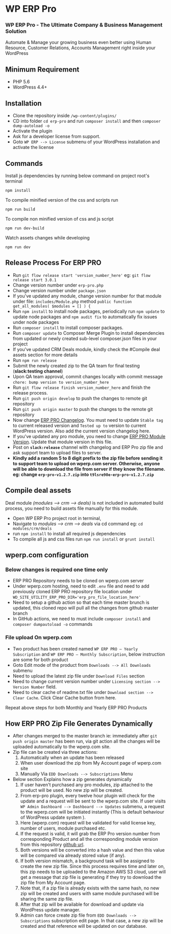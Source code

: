 # WP ERP Pro

### WP ERP Pro - The Ultimate Company & Business Management Solution

Automate & Manage your growing business even better using Human Resource, Customer Relations, Accounts Management right inside your WordPress

## Minimum Requirement

-   PHP 5.6
-   WordPress 4.4+

## Installation

-   Clone the repository inside `/wp-content/plugins/`
-   CD into folder `cd erp-pro` and run `composer install` and then `composer dump-autoload -o`
-   Activate the plugin
-   Ask for a developer license from support.
-   Goto ```WP ERP --> License``` submenu of your WordPress installation and activate the license

## Commands ###

Install js dependencies by running below command on project root's terminal

```
npm install
```

To compile minified version of the css and scripts run

```
npm run build
```

To compile non minified version of css and js script
```
npm run dev-build
```

Watch assets changes while developing
```
npm run dev
```

## Release Process For ERP PRO ##

- Run `git flow release start 'version_number_here'` eg: `git flow release start 3.0.1`
- Change version number under `erp-pro.php`
- Change version number under `package.json`
- If you've updated any module, change version number for that module under file: `includes/Module.php` method `public function get_all_modules( $modules = [] ) {`
- Run `npm install` to install node packages, periodically run `npm update` to update node packages and `npm audit fix` to automatically fix issues under node packages
- Run `composer install` to install composer packages.
- Run `composer update` to Composer Merge Plugin to install dependencies from updated or newly created sub-level composer.json files in your project
- If you've updated CRM Deals module, kindly check the #Compile deal assets section for more details
- Run `npm run release`
- Submit the newly created zip to the QA team for final testing (**slack:testing channel**)
- Upon QA team approval, commit changes locally with commit message `chore: bump version to version_number_here`
- Run `git flow release finish version_number_here` and finish the release process.
- Run `git push origin develop` to push the changes to remote git repository
- Run `git push origin master` to push the changes to the remote git repository
- Now change [ERP PRO Changelog](https://github.com/wp-erp/erp-utils/blob/main/erp-pro-changelog.txt). You must need to update `Stable tag` to current released version and `Tested up to` version to current WordPress version. Also add the current version changelog here.
- If you've updated any pro module, you need to change [ERP PRO Module Version](https://github.com/wp-erp/erp-utils/blob/main/extensions.json). Update that module version in this file.
- Post on **`slack:release`** channel with changelog and ERP Pro zip file and ask support team to upload  files to server.
- **Kindly add a random 5 to 8 digit prefix to the zip file before sending it to support team to upload on wperp.com server. Otherwise, anyone will be able to download the file from server if they know the filename. eg: change `erp-pro-v1.2.7.zip` into `t9lsre90e-erp-pro-v1.2.7.zip`**


## Compile deal assets ##
Deal module *(modules --> crm --> deals)* is not included in automated build process, you need to build assets file manually for this module.

- Open WP ERP Pro project root in terminal, 
- Navigate to *modules --> crm --> deals* via cd command eg: `cd modules/crm/deals`
- run `npm install` to install all required js dependencies
- To compile all js and css files run `npm run install` or `grunt install` 


## wperp.com configuration ##

### Below changes is required one time only ###

- ERP PRO Repository needs to be cloned on wperp.com server
- Under wperp.com hosting, need to edit `.env` file and need to add previously cloned ERP PRO repository file location under `WD_SITE_UTILITY_ERP_PRO_DIR='erp_pro_file_location_here'`
- Need to setup a github action so that each time master brunch is updated, this cloned repo will pull all the changes from github master branch
- In GitHub actions, we need to must include `composer install` and `composer dumpautoload -o` commands

### File upload On wperp.com ###

- Two product has been created named `WP ERP PRO – Yearly Subscription` and `WP ERP PRO – Monthly Subscription`, below instruction are some for both product
- Goto Edit mode of the product from `Downloads --> All Downloads` submenu
- Need to upload the latest zip file under `Download Files` section
- Need to change current version number under `Licensing section --> Version Number` field.
- Need to clear cache of readme.txt file under `Download section --> Clear Cache`. Click Clear Cache button from here.

Repeat above steps for both Monthly and Yearly ERP PRO Products

## How ERP PRO Zip File Generates Dynamically ##

- After changes merged to the master branch ie: immediately  after `git push origin master` has been run, via git action all the changes will be uploaded automatically to the wperp.com site.
- Zip file can be created via three actions:
  1. Automatically when an update has been released
  2. When user download the zip from My Account page of wperp.com site
  3. Manually Via `EDD Downloads --> Subscriptions` Menu
- Below section Explains how a zip generates dynamically 
  1. If user haven't purchased any pro modules, zip attached to the product will be used. No new zip will be created.
  2. From erp-pro plugin, every twelve hour plugin will check for the update and a request will be sent to the wperp.com site. If user visits `WP Admin Dashboard --> Dashboard --> Updates` submenu, a request to the wperp.com will be initiated instantly (This is default behaviour of WordPress update system ).
  3. Here (wperp.com) request will be validated for valid license key, number of users, module purchased etc.
  4. If the request is valid, it will grab the ERP Pro version number from corresponding Product and all the corresponding module version from this repository [github url](https://github.com/wp-erp/erp-utils/blob/main/extensions.json). 
  5. Both versions will be converted into a hash value and then this value will be compared via already stored value (if any). 
  6. If both version mismatch, a background task will be assigned to create the new zip file. Since this process requires time and later on, this zip needs to be uploaded to the Amazon AWS S3 cloud, user will get a message that zip file is generating if they try to download the zip file from My Account page.
  7. Note that, if a zip file is already exists with the same hash, no new zip will be created and users with same module purchased will be sharing the same zip file.   
  8. After that zip will be available for download and update via WordPress update manager.
  9. Admin can force create zip file from `EDD Downloads --> Subscriptions` subscription edit page. In that case, a new zip will be created and that reference will be updated on our database.


